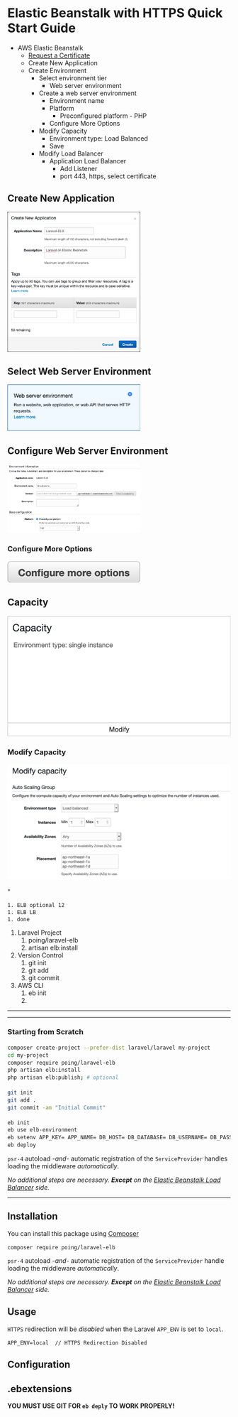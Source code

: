 # Elastic Beanstalk with HTTPS Quick Start Guide

* AWS Elastic Beanstalk
  * [Request a Certificate](https://console.aws.amazon.com/acm/)
  * Create New Application
  * Create Environment
    * Select environment tier
      * Web server environment
    * Create a web server environment
      * Environment name
      * Platform
        * Preconfigured platform - PHP
      * Configure More Options
    * Modify Capacity
      * Environment type: Load Balanced
      * Save
    * Modify Load Balancer
      * Application Load Balancer
        * Add Listener
        * port 443, https, select certificate

## Create New Application    


<img src="images/01-CreateNewApplication.png" width="300"/>


## Select Web Server Environment

<img src="images/02-WebServerEnvironment.png" width="300"/>

## Configure Web Server Environment

<img src="images/03-CreateWebServerEnvironment.png" width="300"/>


### Configure More Options


<img src="images/04-ConfigureMoreOptions.png" width="300"/>
 

## Capacity

![](images/05-Capacity.png)

### Modify Capacity

![](images/06-ModifyCapacity.png)


    * 
   
    1. ELB optional 12
    1. ELB LB
    1. done
1. Laravel Project
    1. poing/laravel-elb
    1. artisan elb:install
1. Version Control
    1. git init
    1. git add
    1. git commit
1. AWS CLI
    1. eb init
    1. 


---
---



### Starting from Scratch

```sh
composer create-project --prefer-dist laravel/laravel my-project
cd my-project
composer require poing/laravel-elb
php artisan elb:install
php artisan elb:publish; # optional

git init
git add .
git commit -am "Initial Commit"

eb init
eb use elb-environment
eb setenv APP_KEY= APP_NAME= DB_HOST= DB_DATABASE= DB_USERNAME= DB_PASSWORD=
eb deploy
```

`psr-4` autoload *-and-* automatic registration of the `ServiceProvider` handles loading the middleware *automatically*.  

*No additional steps are necessary.  **Except** on the [Elastic Beanstalk Load Balancer](http://docs.aws.amazon.com/elasticbeanstalk/latest/dg/configuring-https-elb.html) side.* 

---





## Installation
You can install this package using [Composer](https://getcomposer.org/)
```
composer require poing/laravel-elb
```

`psr-4` autoload *-and-* automatic registration of the `ServiceProvider` handle loading the middleware *automatically*.  

*No additional steps are necessary.  **Except** on the [Elastic Beanstalk Load Balancer](http://docs.aws.amazon.com/elasticbeanstalk/latest/dg/configuring-https-elb.html) side.* 

## Usage

`HTTPS` redirection will be *disabled* when the Laravel `APP_ENV` is set to `local`.

```
APP_ENV=local  // HTTPS Redirection Disabled
```

## Configuration

## .ebextensions

**YOU MUST USE GIT FOR `eb deply` TO WORK PROPERLY!**